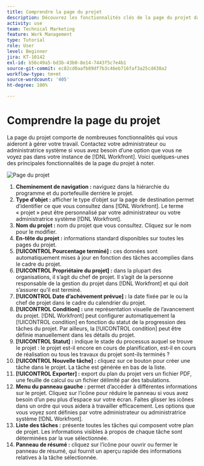 ```yaml
---
title: Comprendre la page du projet
description: Découvrez les fonctionnalités clés de la page du projet dans  [!DNL  Workfront]  pour vous aider à planifier et à gérer vos projets.
activity: use
team: Technical Marketing
feature: Work Management
type: Tutorial
role: User
level: Beginner
jira: KT-10142
exl-id: b56c49a5-bd3b-43b0-8e14-7443f5c7e4b1
source-git-commit: ec82cd0aafb89df7b3c46eb716faf3a25cd438a2
workflow-type: tm+mt
source-wordcount: '405'
ht-degree: 100%

---
```


# Comprendre la page du projet

La page du projet comporte de nombreuses fonctionnalités qui vous aideront à gérer votre travail. Contactez votre administrateur ou administratrice système si vous avez besoin d’une option que vous ne voyez pas dans votre instance de [!DNL Workfront]. Voici quelques-unes des principales fonctionnalités de la page du projet à noter.

![Page du projet](assets/project-page-graphic-for-planner.png)

1. **Cheminement de navigation :** naviguez dans la hiérarchie du programme et du portefeuille derrière le projet.
2. **Type d’objet :** afficher le type d’objet sur la page de destination permet d’identifier ce que vous consultez dans [!DNL Workfront]. Le terme « projet » peut être personnalisé par votre administrateur ou votre administratrice système [!DNL Workfront].
3. **Nom du projet :** nom du projet que vous consultez. Cliquez sur le nom pour le modifier.
4. **En-tête du projet :** informations standard disponibles sur toutes les pages du projet.
5. **[!UICONTROL Pourcentage terminé] :** ces données sont automatiquement mises à jour en fonction des tâches accomplies dans le cadre du projet.
6. **[!UICONTROL Propriétaire du projet] :** dans la plupart des organisations, il s’agit du chef de projet. Il s’agit de la personne responsable de la gestion du projet dans [!DNL Workfront] et qui doit s’assurer qu’il est terminé.
7. **[!UICONTROL Date d’achèvement prévue] :** la date fixée par le ou la chef de projet dans le cadre du calendrier du projet.
8. **[!UICONTROL Condition] :** une représentation visuelle de l’avancement du projet. [!DNL Workfront] peut configurer automatiquement la [!UICONTROL condition] en fonction du statut de la progression des tâches du projet. Par ailleurs, la [!UICONTROL condition] peut être définie manuellement dans les détails du projet.
9. **[!UICONTROL Statut] :** indique le stade du processus auquel se trouve le projet : le projet est-il encore en cours de planification, est-il en cours de réalisation ou tous les travaux du projet sont-ils terminés ?
10. **[!UICONTROL Nouvelle tâche] :** cliquez sur ce bouton pour créer une tâche dans le projet. La tâche est générée en bas de la liste.
11. **[!UICONTROL Exporter] :** export du plan du projet vers un fichier PDF, une feuille de calcul ou un fichier délimité par des tabulations.
12. **Menu du panneau gauche :** permet d’accéder à différentes informations sur le projet. Cliquez sur l’icône pour réduire le panneau si vous avez besoin d’un peu plus d’espace sur votre écran. Faites glisser les icônes dans un ordre qui vous aidera à travailler efficacement. Les options que vous voyez sont définies par votre administrateur ou administratrice système [!DNL Workfront].
13. **Liste des tâches :** présente toutes les tâches qui composent votre plan de projet. Les informations visibles à propos de chaque tâche sont déterminées par la vue sélectionnée.
14. **Panneau de résumé :** cliquez sur l’icône pour ouvrir ou fermer le panneau de résumé, qui fournit un aperçu rapide des informations relatives à la tâche sélectionnée.
